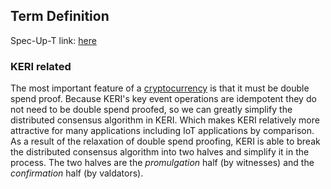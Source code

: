 ## Term Definition

Spec-Up-T link: <a href='https://weboftrust.github.io/WOT-terms/docs/glossary/double-spend-proof'>here</a>

### KERI related
The most important feature of a [cryptocurrency](cryptocurrency) is that it must be double spend proof. Because KERI's key event operations are idempotent they do not need to be double spend proofed, so we can greatly simplify the distributed consensus algorithm in KERI. Which makes KERI relatively more attractive for many applications including IoT applications by comparison.  
As a result of the relaxation of double spend proofing, KERI is able to break the distributed consensus algorithm into two halves and simplify it in the process. The two halves are the *promulgation* half (by witnesses) and the *confirmation* half (by valdators).